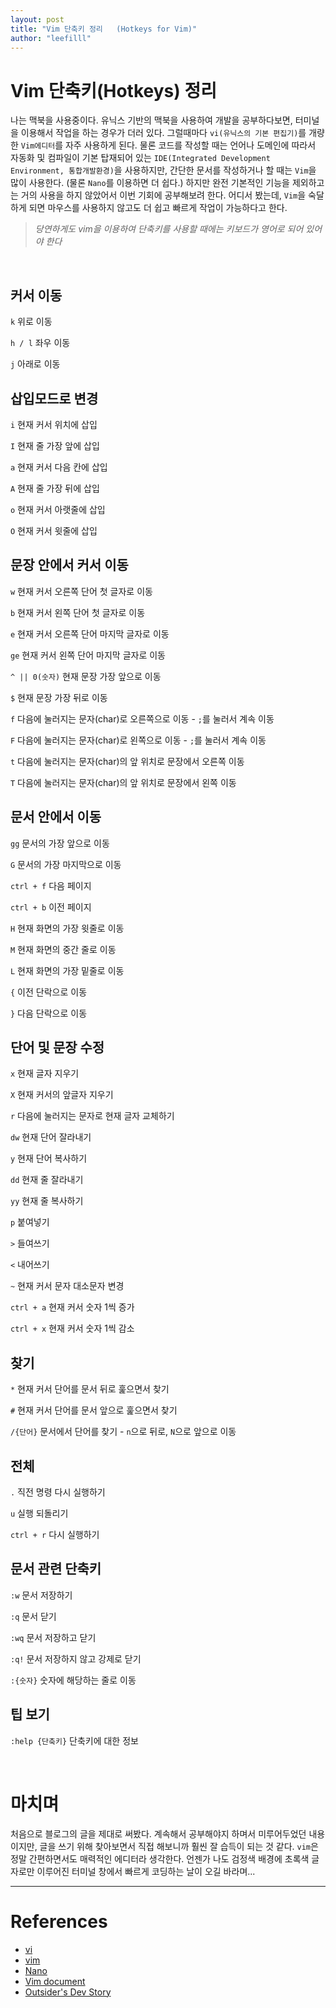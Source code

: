 ```yaml
---
layout: post
title: "Vim 단축키 정리   (Hotkeys for Vim)"
author: "leefilll"
---
```


# Vim 단축키(Hotkeys) 정리

나는 맥북을 사용중이다. 유닉스 기반의 맥북을 사용하여 개발을 공부하다보면, 터미널을 이용해서 작업을 하는 경우가 더러 있다.
그럴때마다 `vi(유닉스의 기본 편집기)`를 개량한 `Vim에디터`를 자주 사용하게 된다. 물론 코드를 작성할 때는 언어나 도메인에 따라서 자동화 및 컴파일이 기본 탑재되어 있는 `IDE(Integrated Development Environment, 통합개발환경)`을 사용하지만, 간단한 문서를 작성하거나 할 때는 `Vim`을 많이 사용한다. (물론 `Nano`를 이용하면 더 쉽다.) 하지만 완전 기본적인 기능을 제외하고는 거의 사용을 하지 않았어서 이번 기회에 공부해보려 한다. 어디서 봤는데, `Vim`을 숙달하게 되면 마우스를 사용하지 않고도 더 쉽고 빠르게 작업이 가능하다고 한다.

> _당연하게도 vim을 이용하여 단축키를 사용할 때에는 키보드가 영어로 되어 있어야 한다_

<br/>

## 커서 이동

`k` 위로 이동

`h / l` 좌우 이동

`j` 아래로 이동

## 삽입모드로 변경

`i` 현재 커서 위치에 삽입

`I` 현재 줄 가장 앞에 삽입

`a` 현재 커서 다음 칸에 삽입

`A` 현재 줄 가장 뒤에 삽입

`o` 현재 커서 아랫줄에 삽입

`O` 현재 커서 윗줄에 삽입

## 문장 안에서 커서 이동

`w` 현재 커서 오른쪽 단어 첫 글자로 이동

`b` 현재 커서 왼쪽 단어 첫 글자로 이동

`e` 현재 커서 오른쪽 단어 마지막 글자로 이동

`ge` 현재 커서 왼쪽 단어 마지막 글자로 이동

`^ || 0(숫자)` 현재 문장 가장 앞으로 이동

`$` 현재 문장 가장 뒤로 이동

`f` 다음에 눌러지는 문자(char)로 오른쪽으로 이동 - `;`를 눌러서 계속 이동

`F` 다음에 눌러지는 문자(char)로 왼쪽으로 이동 - `;`를 눌러서 계속 이동

`t` 다음에 눌러지는 문자(char)의 앞 위치로 문장에서 오른쪽 이동

`T` 다음에 눌러지는 문자(char)의 앞 위치로 문장에서 왼쪽 이동

## 문서 안에서 이동

`gg` 문서의 가장 앞으로 이동

`G` 문서의 가장 마지막으로 이동

`ctrl + f` 다음 페이지

`ctrl + b` 이전 페이지

`H` 현재 화면의 가장 윗줄로 이동

`M` 현재 화면의 중간 줄로 이동

`L` 현재 화면의 가장 밑줄로 이동

`{` 이전 단락으로 이동

`}` 다음 단락으로 이동

## 단어 및 문장 수정

`x` 현재 글자 지우기

`X` 현재 커서의 앞글자 지우기

`r` 다음에 눌러지는 문자로 현재 글자 교체하기

`dw` 현재 단어 잘라내기

`y` 현재 단어 복사하기

`dd` 현재 줄 잘라내기

`yy` 현재 줄 복사하기

`p` 붙여넣기

`>` 들여쓰기

`<` 내어쓰기

`~` 현재 커서 문자 대소문자 변경

`ctrl + a` 현재 커서 숫자 1씩 증가

`ctrl + x` 현재 커서 숫자 1씩 감소

## 찾기

`*` 현재 커서 단어를 문서 뒤로 훑으면서 찾기

`#` 현재 커서 단어를 문서 앞으로 훑으면서 찾기

`/{단어}` 문서에서 단어를 찾기 - `n`으로 뒤로, `N`으로 앞으로 이동

## 전체

`.` 직전 명령 다시 실행하기

`u` 실행 되돌리기

`ctrl + r` 다시 실행하기

## 문서 관련 단축키

`:w` 문서 저장하기

`:q` 문서 닫기

`:wq` 문서 저장하고 닫기

`:q!` 문서 저장하지 않고 강제로 닫기

`:{숫자}` 숫자에 해당하는 줄로 이동

## 팁 보기

`:help {단축키}` 단축키에 대한 정보

<br/>

# 마치며

처음으로 블로그의 글을 제대로 써봤다. 계속해서 공부해야지 하며서 미루어두었던 내용이지만, 글을 쓰기 위해 찾아보면서 직접 해보니까 훨씬 잘 습득이 되는 것 같다. `vim`은 정말 간편하면서도 매력적인 에디터라 생각한다. 언젠가 나도 검정색 배경에 초록색 글자로만 이루어진 터미널 창에서 빠르게 코딩하는 날이 오길 바라며...

---

# References

- [vi][vi_wiki]
- [vim][vim_wiki]
- [Nano][nano_wiki]
- [Vim document][vim_document]
- [Outsider's Dev Story][outsider's_dev_story]

[vi_wiki]: https://ko.wikipedia.org/wiki/Vi
[vim_wiki]: https://ko.wikipedia.org/wiki/Vim
[nano_wiki]: https://ko.wikipedia.org/wiki/GNU_%EB%82%98%EB%85%B8
[vim_document]: http://vimdoc.sourceforge.net/
[outsider's_dev_story]: https://blog.outsider.ne.kr/540
